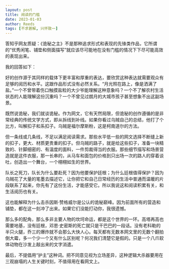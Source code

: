 ```yaml
---
layout: post
title: 阅读的门槛
date: 2023-01-03
author: Reeds
tags: [不求甚解, 兴怀致一]
---
```


 答知乎网友质疑：《诡秘之主》不是那种追求形式和表现的先锋类作品，它所谓的“优秀闲笔、铺垫和侧面描写”就应该尽可能地在没有门槛的情况下下尽可能高效的表现出来。

<!--more-->

我的回答如下：

好的创作源于其同样的载体下更丰富和厚重的表达，要欣赏这种表达就需要观众有足够的阅历和水平。这跟作品形式没有必然关系。“月光照在路上，像是洒满了盐。”一个不曾带着伤口触摸盐粒的大少爷能理解这种意象吗？一个不了解农村生活状态的人能理解这份沉重吗？一个不曾见过朗月的大城市孩子甚至想象不出这副场景。

既然说诡秘，我们就谈诡秘。作为网文，它有天然局限，但诡秘的创作遵循的是非常经典的传统文学方式，即从拆线到补线。如果你看过乌贼自己的总结，他打了个比方，叫解扣子和系扣子。乌贼是福尔摩斯粉，这是柯南道尔的方法。

但一条线或几条线，不足以满足阅读需求。那些水平低一些的网文选择不断缝上新的扣子，更大、材质更贵重的扣子。但乌贼的路子，就是给这些扣子，准备一块精致的、针脚细密的、有温度的面料，一件剪裁得当的衣服。那些细节描写和场景营造就是这件衣服，那一长串的，从马车和面包的价格到只出场一次的路人的穿着谈吐，创造出一个舞台，一个栩栩如生的世界。

队长之死刀，队长为什么要赴死？因为他要保护廷根；为什么廷根值得保护？因为乌贼花了大量的笔墨去描述它，让你把它和自己日常经历的生活中普通而温暖的片段联系了起来，你先有了这份生活，才能感受它。所以我说这和阅读积累有关，和生活阅历也有关。

这也能解释为什么击杀因斯·赞格威尔是公认的诡秘巅峰。因为前面所有的营造和铺垫，都在这一刻冲了出来。如果它们没能打动你，我很遗憾。

那么多的配角，那么多非主要人物的坎坷命运，都是这个世界的一环。高塔再高也需要地基，没有廷根，邓恩·史密斯的死亡就只是干巴巴的一段话。没有老科勒的半只火腿，乔三的爆炸就不会那么大快人心。每天都有无数本网文里的无数个翻拍倒大霉，多一个少一个又有什么区别呢？何况我们清楚它是假的。只是一个八爪软体动物在沙发上敲出来的文字消遣。

最后，不提倡用“护主”这种词。把不同意见视为立场差异，这种逻辑大杀器要用在三观崩塌的人生关键时刻，不值得用在看网文上。